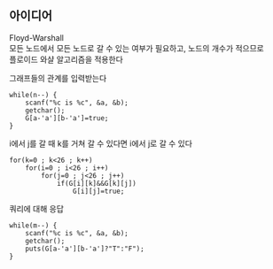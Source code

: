 ## 아이디어
Floyd-Warshall  
모든 노드에서 모든 노드로 갈 수 있는 여부가 필요하고, 노드의 개수가 적으므로  
플로이드 와샬 알고리즘을 적용한다  
  
그래프들의 관계를 입력받는다
```
while(n--) {
	scanf("%c is %c", &a, &b);
	getchar();
	G[a-'a'][b-'a']=true;
}
```
i에서 j를 갈 때 k를 거쳐 갈 수 있다면 i에서 j로 갈 수 있다
```
for(k=0 ; k<26 ; k++)
	for(i=0 ; i<26 ; i++)
		for(j=0 ; j<26 ; j++)
			if(G[i][k]&&G[k][j])
				G[i][j]=true;
```
쿼리에 대해 응답
```
while(m--) {
	scanf("%c is %c", &a, &b);
	getchar();
	puts(G[a-'a'][b-'a']?"T":"F");
}
```

